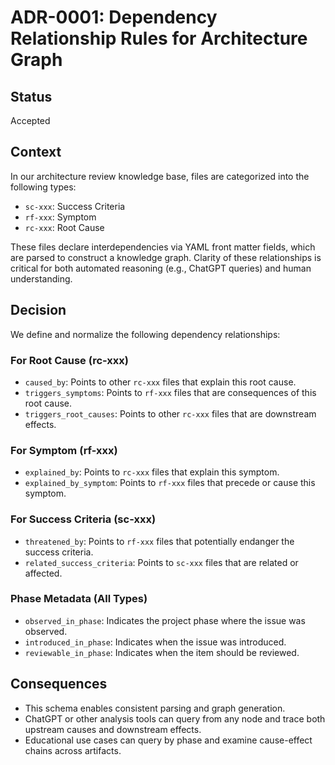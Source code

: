 # ADR-0001: Dependency Relationship Rules for Architecture Graph

## Status
Accepted

## Context
In our architecture review knowledge base, files are categorized into the following types:
- `sc-xxx`: Success Criteria
- `rf-xxx`: Symptom
- `rc-xxx`: Root Cause

These files declare interdependencies via YAML front matter fields, which are parsed to construct a knowledge graph. Clarity of these relationships is critical for both automated reasoning (e.g., ChatGPT queries) and human understanding.

## Decision
We define and normalize the following dependency relationships:

### For Root Cause (rc-xxx)
- `caused_by`: Points to other `rc-xxx` files that explain this root cause.
- `triggers_symptoms`: Points to `rf-xxx` files that are consequences of this root cause.
- `triggers_root_causes`: Points to other `rc-xxx` files that are downstream effects.

### For Symptom (rf-xxx)
- `explained_by`: Points to `rc-xxx` files that explain this symptom.
- `explained_by_symptom`: Points to `rf-xxx` files that precede or cause this symptom.

### For Success Criteria (sc-xxx)
- `threatened_by`: Points to `rf-xxx` files that potentially endanger the success criteria.
- `related_success_criteria`: Points to `sc-xxx` files that are related or affected.

### Phase Metadata (All Types)
- `observed_in_phase`: Indicates the project phase where the issue was observed.
- `introduced_in_phase`: Indicates when the issue was introduced.
- `reviewable_in_phase`: Indicates when the item should be reviewed.

## Consequences
- This schema enables consistent parsing and graph generation.
- ChatGPT or other analysis tools can query from any node and trace both upstream causes and downstream effects.
- Educational use cases can query by phase and examine cause-effect chains across artifacts.